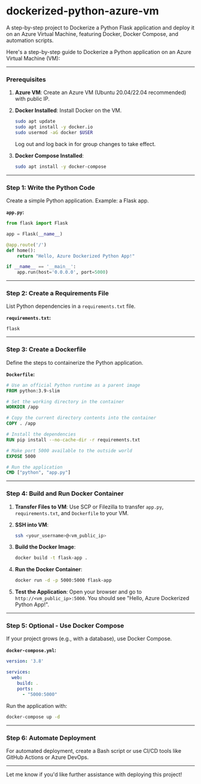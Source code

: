 # dockerized-python-azure-vm
A step-by-step project to Dockerize a Python Flask application and deploy it on an Azure Virtual Machine, featuring Docker, Docker Compose, and automation scripts.



Here's a step-by-step guide to Dockerize a Python application on an Azure Virtual Machine (VM):

---

### **Prerequisites**
1. **Azure VM**: Create an Azure VM (Ubuntu 20.04/22.04 recommended) with public IP.
2. **Docker Installed**: Install Docker on the VM.
   ```bash
   sudo apt update
   sudo apt install -y docker.io
   sudo usermod -aG docker $USER
   ```
   Log out and log back in for group changes to take effect.

3. **Docker Compose Installed**:
   ```bash
   sudo apt install -y docker-compose
   ```

---

### **Step 1: Write the Python Code**
Create a simple Python application. Example: a Flask app.

**`app.py`:**
```python
from flask import Flask

app = Flask(__name__)

@app.route('/')
def home():
    return "Hello, Azure Dockerized Python App!"

if __name__ == '__main__':
    app.run(host='0.0.0.0', port=5000)
```

---

### **Step 2: Create a Requirements File**
List Python dependencies in a `requirements.txt` file.

**`requirements.txt`:**
```
flask
```

---

### **Step 3: Create a Dockerfile**
Define the steps to containerize the Python application.

**`Dockerfile`:**
```dockerfile
# Use an official Python runtime as a parent image
FROM python:3.9-slim

# Set the working directory in the container
WORKDIR /app

# Copy the current directory contents into the container
COPY . /app

# Install the dependencies
RUN pip install --no-cache-dir -r requirements.txt

# Make port 5000 available to the outside world
EXPOSE 5000

# Run the application
CMD ["python", "app.py"]
```

---

### **Step 4: Build and Run Docker Container**
1. **Transfer Files to VM**: Use SCP or Filezilla to transfer `app.py`, `requirements.txt`, and `Dockerfile` to your VM.

2. **SSH into VM**:
   ```bash
   ssh <your_username>@<vm_public_ip>
   ```

3. **Build the Docker Image**:
   ```bash
   docker build -t flask-app .
   ```

4. **Run the Docker Container**:
   ```bash
   docker run -d -p 5000:5000 flask-app
   ```

5. **Test the Application**:
   Open your browser and go to `http://<vm_public_ip>:5000`. You should see "Hello, Azure Dockerized Python App!".

---

### **Step 5: Optional - Use Docker Compose**
If your project grows (e.g., with a database), use Docker Compose.

**`docker-compose.yml`:**
```yaml
version: '3.8'

services:
  web:
    build: .
    ports:
      - "5000:5000"
```

Run the application with:
```bash
docker-compose up -d
```

---

### **Step 6: Automate Deployment**
For automated deployment, create a Bash script or use CI/CD tools like GitHub Actions or Azure DevOps.

---

Let me know if you'd like further assistance with deploying this project!
